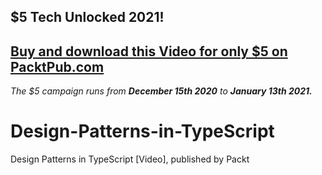 ## $5 Tech Unlocked 2021!
[Buy and download this Video for only $5 on PacktPub.com](https://www.packtpub.com/product/design-patterns-in-typescript-video/9781789347951)
-----
*The $5 campaign         runs from __December 15th 2020__ to __January 13th 2021.__*

# Design-Patterns-in-TypeScript
Design Patterns in TypeScript [Video], published by Packt
